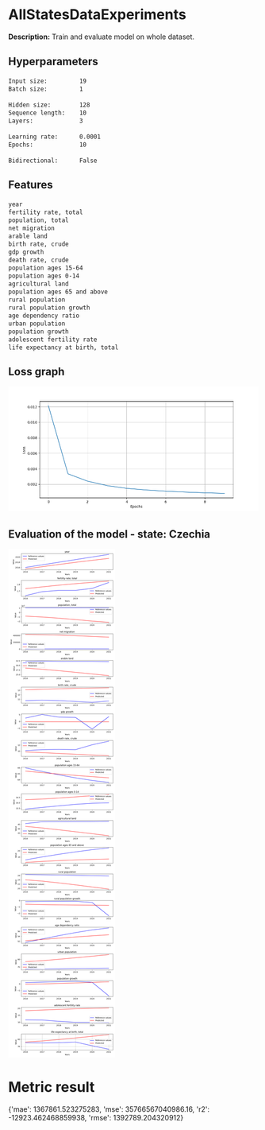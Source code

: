
# AllStatesDataExperiments

**Description:** Train and evaluate model on whole dataset.

## Hyperparameters
```
Input size:         19
Batch size:         1

Hidden size:        128
Sequence length:    10
Layers:             3

Learning rate:      0.0001
Epochs:             10

Bidirectional:      False
```
## Features
```
year
fertility rate, total
population, total
net migration
arable land
birth rate, crude
gdp growth
death rate, crude
population ages 15-64
population ages 0-14
agricultural land
population ages 65 and above
rural population
rural population growth
age dependency ratio
urban population
population growth
adolescent fertility rate
life expectancy at birth, total
```

## Loss graph


![Loss graph](./plots/loss.png)


## Evaluation of the model - state: Czechia


![Evaluation of the model - state: Czechia](./plots/evaluation_czechia.png)

# Metric result
{'mae': 1367861.523275283,
 'mse': 35766567040986.16,
 'r2': -12923.462468859938,
 'rmse': 1392789.204320912}

